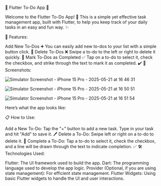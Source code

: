 🎯 Flutter To-Do App 📝

Welcome to the Flutter To-Do App! 🚀 This is a simple yet effective task management app, built with Flutter, to help you keep track of your daily tasks in an easy and fun way. ✨

📱 Features:

Add New To-Dos ➕
You can easily add new to-dos to your list with a simple button click. 🎉
Delete To-Dos ❌
Swipe a to-do to the left or right to delete it quickly. 🧹
Mark To-Dos as Completed ✅
Tap on a to-do to select it, check the checkbox, and strike through the text to mark it as completed. ✔️
🌟 Screenshots:

![Simulator Screenshot - iPhone 15 Pro - 2025-05-21 at 16 46 31](https://github.com/user-attachments/assets/9d2a3908-f230-4f81-b4d1-8f21206ccea9)


![Simulator Screenshot - iPhone 15 Pro - 2025-05-21 at 16 50 51](https://github.com/user-attachments/assets/b0ca9111-4e71-4459-ba88-b00152d28e74)


![Simulator Screenshot - iPhone 15 Pro - 2025-05-21 at 16 51 54](https://github.com/user-attachments/assets/1920ed13-8cac-4742-8b8b-204f03d1c3f8)


Here’s what the app looks like:

📋 How to Use:

Add a New To-Do:
Tap the "+" button to add a new task. Type in your task and hit "Add" to save it. 🖊️
Delete a To-Do:
Swipe left or right on a to-do to delete it. 🚮
Complete a To-Do:
Tap a to-do to select it, check the checkbox, and a line will be drawn through the text to indicate completion. ✅
🛠 Technologies Used:

Flutter: The UI framework used to build the app.
Dart: The programming language used to develop the app logic.
Provider (Optional, if you are using state management): For efficient state management.
Flutter Widgets: Using basic Flutter widgets to handle the UI and user interactions.
